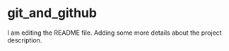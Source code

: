 # git_and_github
I am editing the README file. Adding some more details about the project description.
